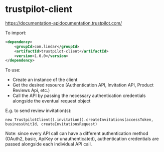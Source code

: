 # trustpilot-client

https://documentation-apidocumentation.trustpilot.com/

To import:

```xml
<dependency>
    <groupId>com.lindar</groupId>
    <artifactId>trustpilot-client</artifactId>
    <version>1.0.0</version>
</dependency>
```

To use:
- Create an instance of the client
- Get the desired resource (Authentication API, Invitation API, Product Reviews Api, etc.)
- Call the API by passing the necessary authentication credentials alongside the eventual request object

E.g. to send review invitation(s): 

    new TrustpilotClient().invitation().createInvitations(accessToken, businessUnitId, createInvitationsRequest)

Note: since every API call can have a different authentication method (OAuth2, basic, ApiKey or unauthenticated), authentication credentials are passed alongside each individual API call. 
